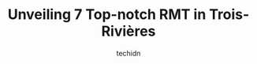 ---
layout: ampstory
image: https://i0.wp.com/www.auto.or.id/wp-content/uploads/2023/06/chinese-massage-0-trois-rivic3a8res-1686326393.jpeg?resize=640,853
author: techidn
featured: false
description: Trois-Rivières, Quebec, Canada is a haven for RMT enthusiasts, boasting an impressive array of 7 top-notch establishments. Whether youre a seasoned connoisseur or simply curious to explore
title: Unveiling 7 Top-notch RMT in Trois-Rivières
cover:
   title: Unveiling 7 Top-notch RMT in Trois-Rivières
   subtitle: AUTO.OR.ID
   background: https://www.auto.or.id/wp-content/uploads/2023/06/chinese-massage-0-trois-rivic3a8res-1686326393.jpeg

pages: 
 - layout: thirds
   top: <h1>#1 Massages professionnels à Trois-Rivières - S&M Hammam Expérience</h1>
   bottom: "<p>I loved my experience! The place is super clean, its beautiful and it feels great! I did the relaxing package and it was definitely worth the price! I recommend +++</p>"
   background: https://www.auto.or.id/wp-content/uploads/2023/06/chinese-massage-1-trois-rivic3a8res-1686326394.jpeg
   backgroundblur: true
 - layout: thirds
   top: <h1>#2 Massothérapie Mélanie St-Pierre -Trois-Rivières</h1>
   bottom: "<p>Entrée arrière, 1853 Rue la Jonquière, Trois-Rivières, QC G8Z 2L2, Canada</p>"
   background: https://www.auto.or.id/wp-content/uploads/2023/06/chinese-massage-2-trois-rivic3a8res-1686326395.jpeg
   cta:
      link: https://www.auto.or.id/unveiling-7-top-notch-rmt-in-trois-rivieres/
      text: Unveiling 7 Top-notch RMT in Trois-Rivières
 - layout: thirds
   top: <h1>#3 Massothérapie ABC Clinique Santé Trois-Rivières</h1>
   bottom: "<p>5760 Boulevard Jean-XXIII Suite C, Trois-Rivières, Quebec G8Z 4B5, Canada</p>"
   background: https://images.unsplash.com/photo-1580679568899-be51739ba2df?ixlib=rb-4.0.3&ixid=MnwxMjA3fDB8MHxwaG90by1wYWdlfHx8fGVufDB8fHx8&auto=format&fit=crop&w=640&h=853&q=80
   cta:
      link: https://www.auto.or.id/unveiling-7-top-notch-rmt-in-trois-rivieres/
      text: Unveiling 7 Top-notch RMT in Trois-Rivières
 - layout: thirds
   top: <h1>#4 Caroline Gaudet Massothérapeute - Trois-Rivières</h1>
   bottom: "<p>875 Bd des Récollets Suite 245, Trois-Rivières, QC G8Z 3W6, Canada</p>"
   background: https://images.unsplash.com/photo-1517672651691-24622a91b550?ixlib=rb-4.0.3&ixid=MnwxMjA3fDB8MHxwaG90by1wYWdlfHx8fGVufDB8fHx8&auto=format&fit=crop&w=640&h=853&q=80
   cta:
      link: https://www.auto.or.id/unveiling-7-top-notch-rmt-in-trois-rivieres/
      text: Unveiling 7 Top-notch RMT in Trois-Rivières
 - layout: thirds
   top: <h1>#5 Brunelle B Danielle</h1>
   bottom: "<p>150 Rue Julien Proulx, Trois-Rivières, QC G9B 7P2, Canada</p>"
   background: https://images.unsplash.com/photo-1610566062594-fe61d8f17c71?ixlib=rb-4.0.3&ixid=MnwxMjA3fDB8MHxwaG90by1wYWdlfHx8fGVufDB8fHx8&auto=format&fit=crop&w=640&h=853&q=80
   cta:
      link: https://www.auto.or.id/unveiling-7-top-notch-rmt-in-trois-rivieres/
      text: Unveiling 7 Top-notch RMT in Trois-Rivières
 - layout: thirds
   top: <h1>#6 Clinique de Massothérapie Joanie Joyal</h1>
   bottom: "<p>3065 Côte Rosemont, Trois-Rivières, QC G8Y 4R9, Canada</p>"
   background: https://images.unsplash.com/photo-1548084564-80dcdf78c07d?ixlib=rb-4.0.3&ixid=MnwxMjA3fDB8MHxwaG90by1wYWdlfHx8fGVufDB8fHx8&auto=format&fit=crop&w=640&h=853&q=80
   cta:
      link: https://www.auto.or.id/unveiling-7-top-notch-rmt-in-trois-rivieres/
      text: Unveiling 7 Top-notch RMT in Trois-Rivières
 - layout: thirds
   top: <h1>#7 Isabelle Lepine Massage Therapy Center</h1>
   bottom: "<p>5520 Rue de Montlieu, Trois-Rivières, QC G8Y 6X1, Canada</p>"
   background: https://images.unsplash.com/photo-1627404958332-cd698bcce36c?ixlib=rb-4.0.3&ixid=MnwxMjA3fDB8MHxwaG90by1wYWdlfHx8fGVufDB8fHx8&auto=format&fit=crop&w=640&h=853&q=80
   cta:
      link: https://www.auto.or.id/unveiling-7-top-notch-rmt-in-trois-rivieres/
      text: Unveiling 7 Top-notch RMT in Trois-Rivières
 - layout: thirds
   middle: Continue reading...
   background: https://images.unsplash.com/photo-1622407760454-0a091d4c6cdf?ixlib=rb-4.0.3&ixid=MnwxMjA3fDB8MHxwaG90by1wYWdlfHx8fGVufDB8fHx8&auto=format&fit=crop&w=640&h=853&q=80
   cta:
      link: https://www.auto.or.id/unveiling-7-top-notch-rmt-in-trois-rivieres/
      text: Unveiling 7 Top-notch RMT in Trois-Rivières

---